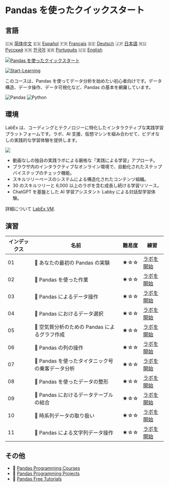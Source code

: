 # Pandas を使ったクイックスタート

## 言語

🇨🇳 [简体中文](README_zh.md) 🇪🇸 [Español](README_es.md) 🇫🇷 [Français](README_fr.md) 🇩🇪 [Deutsch](README_de.md) 🇯🇵 [日本語](README_ja.md) 🇷🇺 [Русский](README_ru.md) 🇰🇷 [한국어](README_ko.md) 🇧🇷 [Português](README_pt.md) 🇺🇸 [English](README.md) 

[![Pandas を使ったクイックスタート](https://cover-creator.labex.io/quick-start-with-pandas.png?lang=ja)](https://labex.io/ja/courses/quick-start-with-pandas)

[![Start-Learning](https://img.shields.io/badge/Start-Learning-whitesmoke?style=for-the-badge)](https://labex.io/ja/courses/quick-start-with-pandas)

このコースは、Pandas を使ってデータ分析を始めたい初心者向けです。データ構造、データ操作、データ可視化など、Pandas の基本を網羅しています。

![Pandas](https://img.shields.io/badge/Pandas-whitesmoke?style=for-the-badge&logo=pandas)
![Python](https://img.shields.io/badge/Python-whitesmoke?style=for-the-badge&logo=python)


## 環境

LabEx は、コーディングとテクノロジーに特化したインタラクティブな実践学習プラットフォームです。ラボ、AI 支援、仮想マシンを組み合わせて、ビデオなしの実践的な学習体験を提供します。

![](https://tutorial-screenshot.getvm.io/images/vm-1725247253.png)

- 動画なしの独自の実践ラボによる厳格な「実践による学習」アプローチ。
- ブラウザ内のインタラクティブなオンライン環境で、自動化されたステップバイステップのチェック機能。
- スキルツリーベースのシステムによる構造化されたコンテンツ組織。
- 30 のスキルツリーと 6,000 以上のラボを含む成長し続ける学習リソース。
- ChatGPT を基盤とした AI 学習アシスタント Labby による対話型学習体験。

詳細について [LabEx VM](https://support.labex.io/using-labex/virtual-machine).

## 演習

|   インデックス | 名前                                             | 難易度   | 練習                                                                                                                            |
|----------------|--------------------------------------------------|----------|---------------------------------------------------------------------------------------------------------------------------------|
|             01 | 📖 あなたの最初の Pandas の実験                  | ★☆☆      | <a target='_blank' href='https://labex.io/ja/tutorials/pandas-your-first-pandas-lab-92727'>ラボを開始</a>                       |
|             02 | 📖 Pandas を使った作業                           | ★☆☆      | <a target='_blank' href='https://labex.io/ja/tutorials/python-working-with-pandas-65430'>ラボを開始</a>                         |
|             03 | 📖 Pandas によるデータ操作                       | ★☆☆      | <a target='_blank' href='https://labex.io/ja/tutorials/python-pandas-data-manipulation-65431'>ラボを開始</a>                    |
|             04 | 📖 Pandas におけるデータ選択                     | ★☆☆      | <a target='_blank' href='https://labex.io/ja/tutorials/python-data-selection-in-pandas-65432'>ラボを開始</a>                    |
|             05 | 📖 空気質分析のための Pandas によるグラフ作成    | ★☆☆      | <a target='_blank' href='https://labex.io/ja/tutorials/python-pandas-plotting-for-air-quality-analysis-65433'>ラボを開始</a>    |
|             06 | 📖 Pandas の列の操作                             | ★☆☆      | <a target='_blank' href='https://labex.io/ja/tutorials/python-working-with-columns-in-pandas-65434'>ラボを開始</a>              |
|             07 | 📖 Pandas を使ったタイタニック号の乗客データ分析 | ★☆☆      | <a target='_blank' href='https://labex.io/ja/tutorials/python-titanic-passenger-data-analysis-with-pandas-65435'>ラボを開始</a> |
|             08 | 📖 Pandas を使ったデータの整形                   | ★☆☆      | <a target='_blank' href='https://labex.io/ja/tutorials/python-reshaping-data-with-pandas-65436'>ラボを開始</a>                  |
|             09 | 📖 Pandas におけるデータテーブルの結合           | ★☆☆      | <a target='_blank' href='https://labex.io/ja/tutorials/python-combining-data-tables-in-pandas-65437'>ラボを開始</a>             |
|             10 | 📖 時系列データの取り扱い                        | ★☆☆      | <a target='_blank' href='https://labex.io/ja/tutorials/python-handling-time-series-data-65438'>ラボを開始</a>                   |
|             11 | 📖 Pandas による文字列データ操作                 | ★☆☆      | <a target='_blank' href='https://labex.io/ja/tutorials/python-pandas-textual-data-65439'>ラボを開始</a>                         |

## その他

- 🔗 [Pandas Programming Courses](https://github.com/labex-labs/awesome-programming-courses)
- 🔗 [Pandas Programming Projects](https://github.com/labex-labs/awesome-programming-projects)
- 🔗 [Pandas Free Tutorials](https://github.com/labex-labs/pandas-free-tutorials)

